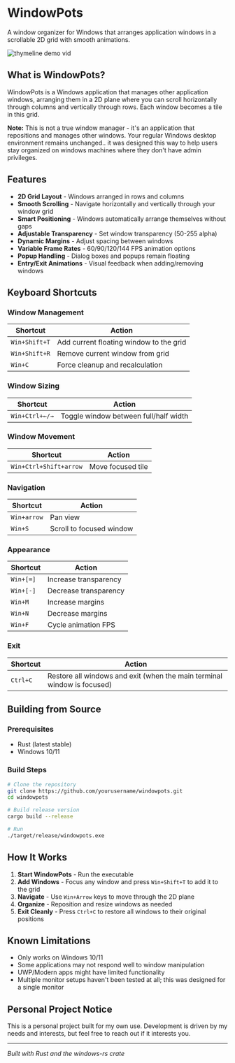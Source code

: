 # WindowPots

A window organizer for Windows that arranges application windows in a scrollable 2D grid with smooth animations.

![thymeline demo vid](https://github.com/user-attachments/assets/2cff35d6-beba-4fc5-92e3-7b95d1f1fd0b)

## What is WindowPots?

WindowPots is a Windows application that manages other application windows, arranging them in a 2D plane where you can scroll horizontally through columns and vertically through rows. Each window becomes a tile in this grid.

**Note:** This is not a true window manager - it's an application that repositions and manages other windows. Your regular Windows desktop environment remains unchanged.. it was designed this way to help users stay organized on windows machines where they don't have admin privileges.

## Features

- **2D Grid Layout** - Windows arranged in rows and columns
- **Smooth Scrolling** - Navigate horizontally and vertically through your window grid
- **Smart Positioning** - Windows automatically arrange themselves without gaps
- **Adjustable Transparency** - Set window transparency (50-255 alpha)
- **Dynamic Margins** - Adjust spacing between windows
- **Variable Frame Rates** - 60/90/120/144 FPS animation options
- **Popup Handling** - Dialog boxes and popups remain floating
- **Entry/Exit Animations** - Visual feedback when adding/removing windows

## Keyboard Shortcuts

### Window Management
| Shortcut | Action |
|----------|--------|
| `Win+Shift+T` | Add current floating window to the grid |
| `Win+Shift+R` | Remove current window from grid |
| `Win+C` | Force cleanup and recalculation |

### Window Sizing
| Shortcut | Action |
|----------|--------|
| `Win+Ctrl+←/→` | Toggle window between full/half width |

### Window Movement
| Shortcut | Action |
|----------|--------|
| `Win+Ctrl+Shift+arrow` | Move focused tile |

### Navigation
| Shortcut | Action |
|----------|--------|
| `Win+arrow` | Pan view |
| `Win+S` | Scroll to focused window |

### Appearance
| Shortcut | Action |
|----------|--------|
| `Win+[=]` | Increase transparency |
| `Win+[-]` | Decrease transparency |
| `Win+M` | Increase margins |
| `Win+N` | Decrease margins |
| `Win+F` | Cycle animation FPS |

### Exit
| Shortcut | Action |
|----------|--------|
| `Ctrl+C` | Restore all windows and exit (when the main terminal window is focused) |

## Building from Source

### Prerequisites
- Rust (latest stable)
- Windows 10/11

### Build Steps
```bash
# Clone the repository
git clone https://github.com/yourusername/windowpots.git
cd windowpots

# Build release version
cargo build --release

# Run
./target/release/windowpots.exe
```

## How It Works

1. **Start WindowPots** - Run the executable
2. **Add Windows** - Focus any window and press `Win+Shift+T` to add it to the grid
3. **Navigate** - Use `Win+Arrow` keys to move through the 2D plane
4. **Organize** - Reposition and resize windows as needed
5. **Exit Cleanly** - Press `Ctrl+C` to restore all windows to their original positions

## Known Limitations

- Only works on Windows 10/11
- Some applications may not respond well to window manipulation
- UWP/Modern apps might have limited functionality
- Multiple monitor setups haven't been tested at all; this was designed for a single monitor

## Personal Project Notice

This is a personal project built for my own use. Development is driven by my needs and interests, but feel free to reach out if it interests you.

---

*Built with Rust and the windows-rs crate*
